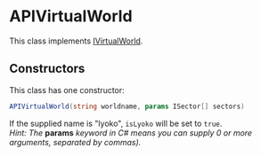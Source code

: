 # APIVirtualWorld

This class implements [IVirtualWorld](interfaces/ivirtualworld.md).  


## Constructors

This class has one constructor:

```csharp
APIVirtualWorld(string worldname, params ISector[] sectors)
```

If the supplied name is "lyoko", `isLyoko` will be set to `true`.  
 _Hint: The_ **params** _keyword in C\# means you can supply 0 or more arguments, separated by commas\)._

